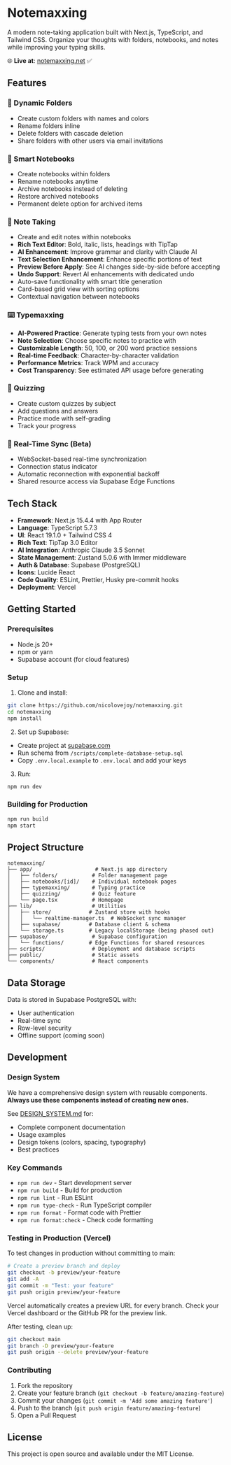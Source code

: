 # Notemaxxing

A modern note-taking application built with Next.js, TypeScript, and Tailwind CSS. Organize your thoughts with folders, notebooks, and notes while improving your typing skills.

🌐 **Live at**: [notemaxxing.net](https://notemaxxing.net) ✅

## Features

### 📁 Dynamic Folders

- Create custom folders with names and colors
- Rename folders inline
- Delete folders with cascade deletion
- Share folders with other users via email invitations

### 📓 Smart Notebooks

- Create notebooks within folders
- Rename notebooks anytime
- Archive notebooks instead of deleting
- Restore archived notebooks
- Permanent delete option for archived items

### 📝 Note Taking

- Create and edit notes within notebooks
- **Rich Text Editor**: Bold, italic, lists, headings with TipTap
- **AI Enhancement**: Improve grammar and clarity with Claude AI
- **Text Selection Enhancement**: Enhance specific portions of text
- **Preview Before Apply**: See AI changes side-by-side before accepting
- **Undo Support**: Revert AI enhancements with dedicated undo
- Auto-save functionality with smart title generation
- Card-based grid view with sorting options
- Contextual navigation between notebooks

### ⌨️ Typemaxxing

- **AI-Powered Practice**: Generate typing tests from your own notes
- **Note Selection**: Choose specific notes to practice with
- **Customizable Length**: 50, 100, or 200 word practice sessions
- **Real-time Feedback**: Character-by-character validation
- **Performance Metrics**: Track WPM and accuracy
- **Cost Transparency**: See estimated API usage before generating

### 🎯 Quizzing

- Create custom quizzes by subject
- Add questions and answers
- Practice mode with self-grading
- Track your progress

### 🔄 Real-Time Sync (Beta)

- WebSocket-based real-time synchronization
- Connection status indicator
- Automatic reconnection with exponential backoff
- Shared resource access via Supabase Edge Functions

## Tech Stack

- **Framework**: Next.js 15.4.4 with App Router
- **Language**: TypeScript 5.7.3
- **UI**: React 19.1.0 + Tailwind CSS 4
- **Rich Text**: TipTap 3.0 Editor
- **AI Integration**: Anthropic Claude 3.5 Sonnet
- **State Management**: Zustand 5.0.6 with Immer middleware
- **Auth & Database**: Supabase (PostgreSQL)
- **Icons**: Lucide React
- **Code Quality**: ESLint, Prettier, Husky pre-commit hooks
- **Deployment**: Vercel

## Getting Started

### Prerequisites

- Node.js 20+
- npm or yarn
- Supabase account (for cloud features)

### Setup

1. Clone and install:

```bash
git clone https://github.com/nicolovejoy/notemaxxing.git
cd notemaxxing
npm install
```

2. Set up Supabase:

- Create project at [supabase.com](https://supabase.com)
- Run schema from `/scripts/complete-database-setup.sql`
- Copy `.env.local.example` to `.env.local` and add your keys

3. Run:

```bash
npm run dev
```

### Building for Production

```bash
npm run build
npm start
```

## Project Structure

```
notemaxxing/
├── app/                    # Next.js app directory
│   ├── folders/           # Folder management page
│   ├── notebooks/[id]/    # Individual notebook pages
│   ├── typemaxxing/       # Typing practice
│   ├── quizzing/          # Quiz feature
│   └── page.tsx           # Homepage
├── lib/                   # Utilities
│   ├── store/            # Zustand store with hooks
│   │   └── realtime-manager.ts  # WebSocket sync manager
│   ├── supabase/         # Database client & schema
│   └── storage.ts        # Legacy localStorage (being phased out)
├── supabase/              # Supabase configuration
│   └── functions/        # Edge Functions for shared resources
├── scripts/               # Deployment and database scripts
├── public/                # Static assets
└── components/            # React components
```

## Data Storage

Data is stored in Supabase PostgreSQL with:

- User authentication
- Real-time sync
- Row-level security
- Offline support (coming soon)

## Development

### Design System

We have a comprehensive design system with reusable components. **Always use these components instead of creating new ones.**

See [DESIGN_SYSTEM.md](./DESIGN_SYSTEM.md) for:

- Complete component documentation
- Usage examples
- Design tokens (colors, spacing, typography)
- Best practices

### Key Commands

- `npm run dev` - Start development server
- `npm run build` - Build for production
- `npm run lint` - Run ESLint
- `npm run type-check` - Run TypeScript compiler
- `npm run format` - Format code with Prettier
- `npm run format:check` - Check code formatting

### Testing in Production (Vercel)

To test changes in production without committing to main:

```bash
# Create a preview branch and deploy
git checkout -b preview/your-feature
git add -A
git commit -m "Test: your feature"
git push origin preview/your-feature
```

Vercel automatically creates a preview URL for every branch. Check your Vercel dashboard or the GitHub PR for the preview link.

After testing, clean up:

```bash
git checkout main
git branch -D preview/your-feature
git push origin --delete preview/your-feature
```

### Contributing

1. Fork the repository
2. Create your feature branch (`git checkout -b feature/amazing-feature`)
3. Commit your changes (`git commit -m 'Add some amazing feature'`)
4. Push to the branch (`git push origin feature/amazing-feature`)
5. Open a Pull Request

## License

This project is open source and available under the MIT License.
